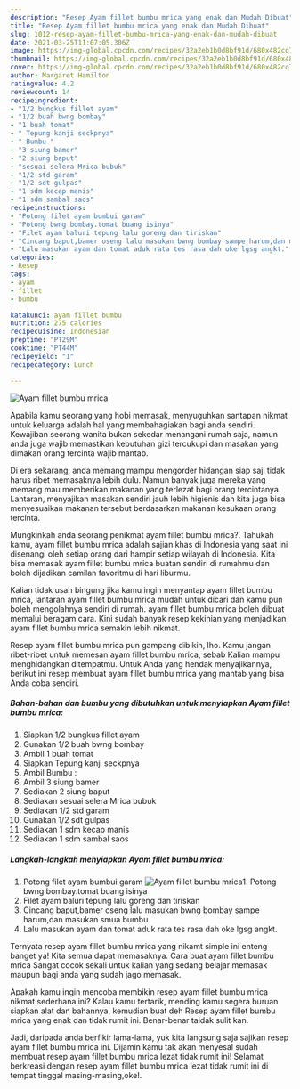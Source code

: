 ```yaml
---
description: "Resep Ayam fillet bumbu mrica yang enak dan Mudah Dibuat"
title: "Resep Ayam fillet bumbu mrica yang enak dan Mudah Dibuat"
slug: 1012-resep-ayam-fillet-bumbu-mrica-yang-enak-dan-mudah-dibuat
date: 2021-03-25T11:07:05.306Z
image: https://img-global.cpcdn.com/recipes/32a2eb1b0d8bf91d/680x482cq70/ayam-fillet-bumbu-mrica-foto-resep-utama.jpg
thumbnail: https://img-global.cpcdn.com/recipes/32a2eb1b0d8bf91d/680x482cq70/ayam-fillet-bumbu-mrica-foto-resep-utama.jpg
cover: https://img-global.cpcdn.com/recipes/32a2eb1b0d8bf91d/680x482cq70/ayam-fillet-bumbu-mrica-foto-resep-utama.jpg
author: Margaret Hamilton
ratingvalue: 4.2
reviewcount: 14
recipeingredient:
- "1/2 bungkus fillet ayam"
- "1/2 buah bwng bombay"
- "1 buah tomat"
- " Tepung kanji seckpnya"
- " Bumbu "
- "3 siung bamer"
- "2 siung baput"
- "sesuai selera Mrica bubuk"
- "1/2 std garam"
- "1/2 sdt gulpas"
- "1 sdm kecap manis"
- "1 sdm sambal saos"
recipeinstructions:
- "Potong filet ayam bumbui garam"
- "Potong bwng bombay.tomat buang isinya"
- "Filet ayam baluri tepung lalu goreng dan tiriskan"
- "Cincang baput,bamer oseng lalu masukan bwng bombay sampe harum,dan masukan smua bumbu"
- "Lalu masukan ayam dan tomat aduk rata tes rasa dah oke lgsg angkt."
categories:
- Resep
tags:
- ayam
- fillet
- bumbu

katakunci: ayam fillet bumbu 
nutrition: 275 calories
recipecuisine: Indonesian
preptime: "PT29M"
cooktime: "PT44M"
recipeyield: "1"
recipecategory: Lunch

---
```



![Ayam fillet bumbu mrica](https://img-global.cpcdn.com/recipes/32a2eb1b0d8bf91d/680x482cq70/ayam-fillet-bumbu-mrica-foto-resep-utama.jpg)

Apabila kamu seorang yang hobi memasak, menyuguhkan santapan nikmat untuk keluarga adalah hal yang membahagiakan bagi anda sendiri. Kewajiban seorang  wanita bukan sekedar menangani rumah saja, namun anda juga wajib memastikan kebutuhan gizi tercukupi dan masakan yang dimakan orang tercinta wajib mantab.

Di era  sekarang, anda memang mampu mengorder hidangan siap saji tidak harus ribet memasaknya lebih dulu. Namun banyak juga mereka yang memang mau memberikan makanan yang terlezat bagi orang tercintanya. Lantaran, menyajikan masakan sendiri jauh lebih higienis dan kita juga bisa menyesuaikan makanan tersebut berdasarkan makanan kesukaan orang tercinta. 



Mungkinkah anda seorang penikmat ayam fillet bumbu mrica?. Tahukah kamu, ayam fillet bumbu mrica adalah sajian khas di Indonesia yang saat ini disenangi oleh setiap orang dari hampir setiap wilayah di Indonesia. Kita bisa memasak ayam fillet bumbu mrica buatan sendiri di rumahmu dan boleh dijadikan camilan favoritmu di hari liburmu.

Kalian tidak usah bingung jika kamu ingin menyantap ayam fillet bumbu mrica, lantaran ayam fillet bumbu mrica mudah untuk dicari dan kamu pun boleh mengolahnya sendiri di rumah. ayam fillet bumbu mrica boleh dibuat memalui beragam cara. Kini sudah banyak resep kekinian yang menjadikan ayam fillet bumbu mrica semakin lebih nikmat.

Resep ayam fillet bumbu mrica pun gampang dibikin, lho. Kamu jangan ribet-ribet untuk memesan ayam fillet bumbu mrica, sebab Kalian mampu menghidangkan ditempatmu. Untuk Anda yang hendak menyajikannya, berikut ini resep membuat ayam fillet bumbu mrica yang mantab yang bisa Anda coba sendiri.

<!--inarticleads1-->

##### Bahan-bahan dan bumbu yang dibutuhkan untuk menyiapkan Ayam fillet bumbu mrica:

1. Siapkan 1/2 bungkus fillet ayam
1. Gunakan 1/2 buah bwng bombay
1. Ambil 1 buah tomat
1. Siapkan  Tepung kanji seckpnya
1. Ambil  Bumbu :
1. Ambil 3 siung bamer
1. Sediakan 2 siung baput
1. Sediakan sesuai selera Mrica bubuk
1. Sediakan 1/2 std garam
1. Gunakan 1/2 sdt gulpas
1. Sediakan 1 sdm kecap manis
1. Sediakan 1 sdm sambal saos




<!--inarticleads2-->

##### Langkah-langkah menyiapkan Ayam fillet bumbu mrica:

1. Potong filet ayam bumbui garam
<img src="https://img-global.cpcdn.com/steps/fc216f22ee3236ec/160x128cq70/ayam-fillet-bumbu-mrica-langkah-memasak-1-foto.jpg" alt="Ayam fillet bumbu mrica">1. Potong bwng bombay.tomat buang isinya
1. Filet ayam baluri tepung lalu goreng dan tiriskan
1. Cincang baput,bamer oseng lalu masukan bwng bombay sampe harum,dan masukan smua bumbu
1. Lalu masukan ayam dan tomat aduk rata tes rasa dah oke lgsg angkt.




Ternyata resep ayam fillet bumbu mrica yang nikamt simple ini enteng banget ya! Kita semua dapat memasaknya. Cara buat ayam fillet bumbu mrica Sangat cocok sekali untuk kalian yang sedang belajar memasak maupun bagi anda yang sudah jago memasak.

Apakah kamu ingin mencoba membikin resep ayam fillet bumbu mrica nikmat sederhana ini? Kalau kamu tertarik, mending kamu segera buruan siapkan alat dan bahannya, kemudian buat deh Resep ayam fillet bumbu mrica yang enak dan tidak rumit ini. Benar-benar taidak sulit kan. 

Jadi, daripada anda berfikir lama-lama, yuk kita langsung saja sajikan resep ayam fillet bumbu mrica ini. Dijamin kamu tak akan menyesal sudah membuat resep ayam fillet bumbu mrica lezat tidak rumit ini! Selamat berkreasi dengan resep ayam fillet bumbu mrica lezat tidak rumit ini di tempat tinggal masing-masing,oke!.

